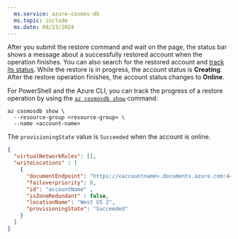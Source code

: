 ```yaml
---
  ms.service: azure-cosmos-db
  ms.topic: include
  ms.date: 08/23/2024
---
```


After you submit the restore command and wait on the page, the status bar shows a message about a successfully restored account when the operation finishes. You can also search for the restored account and [track its status](../restore-account-continuous-backup.md#track-restore-status). While the restore is in progress, the account status is **Creating**. After the restore operation finishes, the account status changes to **Online**.

For PowerShell and the Azure CLI, you can track the progress of a restore operation by using the [`az cosmosdb show`](/cli/azure/cosmosdb#az-cosmosdb-show) command:

```azurecli-interactive
az cosmosdb show \
  --resource-group <resource-group> \
  --name <account-name>
```

The `provisioningState` value is `Succeeded` when the account is online.

```json
{
  "virtualNetworkRules": [],
  "writeLocations" : [
    {
      "documentEndpoint": "https://<accountname>.documents.azure.com:443/", 
      "failoverpriority": 0,
      "id": "accountName" ,
      "isZoneRedundant" : false, 
      "locationName": "West US 2", 
      "provisioningState": "Succeeded"
    }
  ]
}
```
